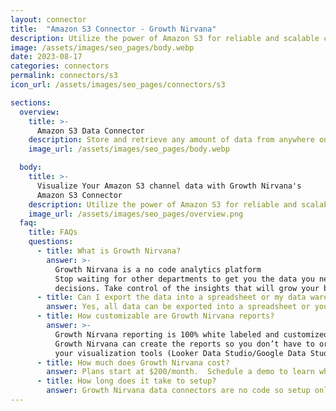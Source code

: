 ```yaml
---
layout: connector
title:  "Amazon S3 Connector - Growth Nirvana"
description: Utilize the power of Amazon S3 for reliable and scalable cloud storage. Store, manage, and access your data effortlessly with Amazon S3.
image: /assets/images/seo_pages/body.webp
date: 2023-08-17
categories: connectors
permalink: connectors/s3
icon_url: /assets/images/seo_pages/connectors/s3

sections:
  overview:
    title: >-
      Amazon S3 Data Connector
    description: Store and retrieve any amount of data from anywhere on the web with Amazon S3. Experience secure, durable, and scalable cloud storage solution for your applications.
    image_url: /assets/images/seo_pages/body.webp

  body:
    title: >-
      Visualize Your Amazon S3 channel data with Growth Nirvana's
      Amazon S3 Connector
    description: Utilize the power of Amazon S3 for reliable and scalable cloud storage. Store, manage, and access your data effortlessly with Amazon S3.
    image_url: /assets/images/seo_pages/overview.png
  faq:
    title: FAQs
    questions:
      - title: What is Growth Nirvana?
        answer: >-
          Growth Nirvana is a no code analytics platform 
          Stop waiting for other departments to get you the data you need to make critical business 
          decisions. Take control of the insights that will grow your business.
      - title: Can I export the data into a spreadsheet or my data warehouse?
        answer: Yes, all data can be exported into a spreadsheet or your data warehouse (Google BigQuery, AWS, Snowflake, Azure, etc)
      - title: How customizable are Growth Nirvana reports?
        answer: >-
          Growth Nirvana reporting is 100% white labeled and customized to your specifications.
          Growth Nirvana can create the reports so you don’t have to or you can connect
          your visualization tools (Looker Data Studio/Google Data Studio, Tableau, PowerBI, etc) to Growth Nirvana.
      - title: How much does Growth Nirvana cost?
        answer: Plans start at $200/month.  Schedule a demo to learn what plan is best for you.
      - title: How long does it take to setup?
        answer: Growth Nirvana data connectors are no code so setup only requires a few clicks.
---
```


